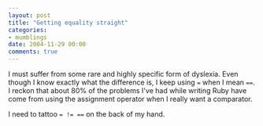 ```yaml
---
layout: post
title: "Getting equality straight"
categories:
- mumblings
date: 2004-11-29 00:00
comments: true
---
```


<p>I must suffer from some rare and highly specific form of dyslexia. Even though I know exactly what the difference is, I keep using <code>=</code> when I mean <code>==</code>. I reckon that about 80% of the problems I've had while writing Ruby have come from using the assignment operator when I really want a comparator.</p>

<p>I need to tattoo <code>= != ==</code> on the back of my hand.</p>


